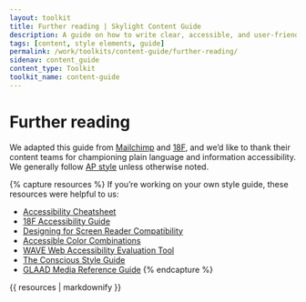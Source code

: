 ```yaml
---
layout: toolkit
title: Further reading | Skylight Content Guide
description: A guide on how to write clear, accessible, and user-friendly content at Skylight.
tags: [content, style elements, guide]
permalink: /work/toolkits/content-guide/further-reading/
sidenav: content_guide
content_type: Toolkit
toolkit_name: content-guide
---
```


# Further reading

We adapted this guide from [Mailchimp](https://www.gov.uk/guidance/content-design) and [18F](https://content-guide.18f.gov/), and we’d like to thank their content teams for championing plain language and information accessibility. We generally follow [AP style](https://www.apstylebook.com/) unless otherwise noted.

{% capture resources %}
If you’re working on your own style guide, these resources were helpful to us:
- [Accessibility Cheatsheet](http://bitsofco.de/2015/the-accessibility-cheatsheet/)
- [18F Accessibility Guide](https://18f.github.io/accessibility/index.html)
- [Designing for Screen Reader Compatibility](http://webaim.org/techniques/screenreader/)
- [Accessible Color Combinations](http://colorsafe.co/)
- [WAVE Web Accessibility Evaluation Tool](http://wave.webaim.org/)
- [The Conscious Style Guide](http://consciousstyleguide.com/)
- [GLAAD Media Reference Guide](http://www.glaad.org/reference)
{% endcapture %}

<div class="callout--note">
{{ resources | markdownify }}
</div>

